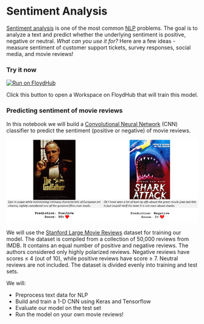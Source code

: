 # Sentiment Analysis

[Sentiment analysis](https://en.wikipedia.org/wiki/Sentiment_analysis) is one of the most common [NLP](https://en.wikipedia.org/wiki/Natural-language_processing) problems. The goal is to analyze a text and predict whether the underlying sentiment is positive, negative or neutral.
*What can you use it for?* Here are a few ideas - measure sentiment of customer support tickets, survey responses, social media, and movie reviews!

### Try it now

[![Run on FloydHub](https://s3-us-west-2.amazonaws.com/floydhub-assets/button/button.svg)](https://floydhub.com/run?template=https://github.com/floydhub/sentiment-analysis-template)

Click this button to open a Workspace on FloydHub that will train this model.

### Predicting sentiment of movie reviews

In this notebook we will build a [Convolutional Neural Network](http://www.wildml.com/2015/11/understanding-convolutional-neural-networks-for-nlp/) (CNN) classifier to predict the sentiment (positive or negative) of movie reviews.

![sentiment](images/sentiment.jpg)

We will use the [Stanford Large Movie Reviews](http://ai.stanford.edu/~amaas/data/sentiment/) dataset for training our model. The dataset is compiled from a collection of 50,000 reviews from IMDB. It contains an equal number of positive and negative reviews. The authors considered only highly polarized reviews. Negative reviews have scores ≤ 4 (out of 10), while positive reviews have score ≥ 7. Neutral reviews are not included. The dataset is divided evenly into training and test sets.

We will:
- Preprocess text data for NLP
- Build and train a 1-D CNN using Keras and Tensorflow
- Evaluate our model on the test set
- Run the model on your own movie reviews!
